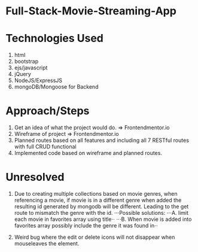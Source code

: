 # Full-Stack-Movie-Streaming-App


# Technologies Used
1. html
2. bootstrap
3. ejs/javascript
4. jQuery
5. NodeJS/ExpressJS
6. mongoDB/Mongoose for Backend

# Approach/Steps
1. Get an idea of what the project would do. => Frontendmentor.io
2. Wireframe of project => Frontendmentor.io
3. Planned routes based on all features and including all 7 RESTful routes with full CRUD functional
4. Implemented code based on wireframe and planned routes.

# Unresolved 
1. Due to creating multiple collections based on movie genres, when referencing a movie, if movie is in a different genre when added the resulting id generated by mongodb will be different. Leading to the get route to mismatch the genre with the id.
⋅⋅⋅Possible solutions: 
  ⋅⋅⋅A. limit each movie in favorites array using title⋅⋅
  ⋅⋅⋅B. When movie is added into favorites array possibly include the genre it was found in⋅⋅
 
2. Weird bug where the edit or delete icons will not disappear when mouseleaves the element.
